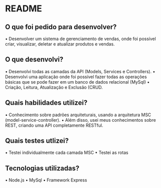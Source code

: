 # README 

## O que foi pedido para desenvolver?

   • Desenvolver um sistema de gerenciamento de vendas, onde foi possível criar, visualizar, deletar e atualizar produtos e vendas.

## O que desenvolvi?

   • Desenvolvi todas as camadas da API (Models, Services e Controllers).
   • Desenvolvi uma aplicação onde foi possível fazer todas as operações básicas que se pode fazer em um banco de dados relacional (MySql) 
   • Criação, Leitura, Atualização e Exclusão (CRUD.


## Quais habilidades utilizei?

   • Conhecimento sobre padrões arquiteturais, usando a arquitetura MSC (model-service-controller). 
   • Além disso, usei meus conhecimentos sobre REST, criando uma API completamente RESTful.

## Quais testes utlizei?

   • Testei individualmente cada camada MSC
   • Testei as rotas

## Tecnologias utilizadas?

   • Node.js
   • MySql
   • Framework Express
